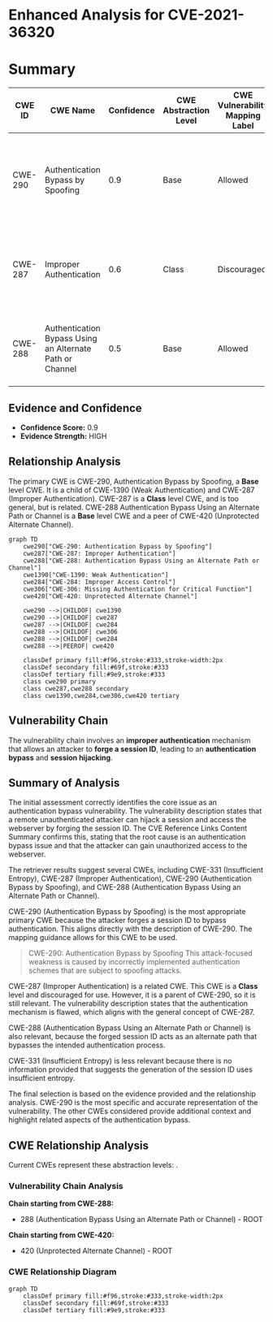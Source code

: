 # Enhanced Analysis for CVE-2021-36320

# Summary
| CWE ID | CWE Name | Confidence | CWE Abstraction Level | CWE Vulnerability Mapping Label | CWE-Vulnerability Mapping Notes |
|---|---|---|---|---|---|
| CWE-290 | Authentication Bypass by Spoofing | 0.9 | Base | Allowed | Primary CWE. The vulnerability allows an unauthenticated attacker to hijack a session by forging the session ID. |
| CWE-287 | Improper Authentication | 0.6 | Class | Discouraged | Secondary CWE. The product does not sufficiently prove that the claim to an identity is correct. |
| CWE-288 | Authentication Bypass Using an Alternate Path or Channel | 0.5 | Base | Allowed | Secondary CWE. The attacker can bypass authentication via an alternate path. |

## Evidence and Confidence

*   **Confidence Score:** 0.9
*   **Evidence Strength:** HIGH

## Relationship Analysis
The primary CWE is CWE-290, Authentication Bypass by Spoofing, a **Base** level CWE. It is a child of CWE-1390 (Weak Authentication) and CWE-287 (Improper Authentication). CWE-287 is a **Class** level CWE, and is too general, but is related. CWE-288 Authentication Bypass Using an Alternate Path or Channel is a **Base** level CWE and a peer of CWE-420 (Unprotected Alternate Channel).

```mermaid
graph TD
    cwe290["CWE-290: Authentication Bypass by Spoofing"]
    cwe287["CWE-287: Improper Authentication"]
    cwe288["CWE-288: Authentication Bypass Using an Alternate Path or Channel"]
    cwe1390["CWE-1390: Weak Authentication"]
    cwe284["CWE-284: Improper Access Control"]
    cwe306["CWE-306: Missing Authentication for Critical Function"]
    cwe420["CWE-420: Unprotected Alternate Channel"]
    
    cwe290 -->|CHILDOF| cwe1390
    cwe290 -->|CHILDOF| cwe287
    cwe287 -->|CHILDOF| cwe284
    cwe288 -->|CHILDOF| cwe306
    cwe288 -->|CHILDOF| cwe284    
    cwe288 -->|PEEROF| cwe420
    
    classDef primary fill:#f96,stroke:#333,stroke-width:2px
    classDef secondary fill:#69f,stroke:#333
    classDef tertiary fill:#9e9,stroke:#333
    class cwe290 primary
    class cwe287,cwe288 secondary
    class cwe1390,cwe284,cwe306,cwe420 tertiary
```

## Vulnerability Chain
The vulnerability chain involves an **improper authentication** mechanism that allows an attacker to **forge a session ID**, leading to an **authentication bypass** and **session hijacking**.

## Summary of Analysis
The initial assessment correctly identifies the core issue as an authentication bypass vulnerability. The vulnerability description states that a remote unauthenticated attacker can hijack a session and access the webserver by forging the session ID. The CVE Reference Links Content Summary confirms this, stating that the root cause is an authentication bypass issue and that the attacker can gain unauthorized access to the webserver.

The retriever results suggest several CWEs, including CWE-331 (Insufficient Entropy), CWE-287 (Improper Authentication), CWE-290 (Authentication Bypass by Spoofing), and CWE-288 (Authentication Bypass Using an Alternate Path or Channel).

CWE-290 (Authentication Bypass by Spoofing) is the most appropriate primary CWE because the attacker forges a session ID to bypass authentication. This aligns directly with the description of CWE-290. The mapping guidance allows for this CWE to be used.
> CWE-290: Authentication Bypass by Spoofing
> This attack-focused weakness is caused by incorrectly implemented authentication schemes that are subject to spoofing attacks.

CWE-287 (Improper Authentication) is a related CWE. This CWE is a **Class** level and discouraged for use. However, it is a parent of CWE-290, so it is still relevant. The vulnerability description states that the authentication mechanism is flawed, which aligns with the general concept of CWE-287.

CWE-288 (Authentication Bypass Using an Alternate Path or Channel) is also relevant, because the forged session ID acts as an alternate path that bypasses the intended authentication process.

CWE-331 (Insufficient Entropy) is less relevant because there is no information provided that suggests the generation of the session ID uses insufficient entropy.

The final selection is based on the evidence provided and the relationship analysis. CWE-290 is the most specific and accurate representation of the vulnerability. The other CWEs considered provide additional context and highlight related aspects of the authentication bypass.


## CWE Relationship Analysis

Current CWEs represent these abstraction levels: .


### Vulnerability Chain Analysis

**Chain starting from CWE-288:**
- 288 (Authentication Bypass Using an Alternate Path or Channel) - ROOT


**Chain starting from CWE-420:**
- 420 (Unprotected Alternate Channel) - ROOT



### CWE Relationship Diagram

```mermaid
graph TD
    classDef primary fill:#f96,stroke:#333,stroke-width:2px
    classDef secondary fill:#69f,stroke:#333
    classDef tertiary fill:#9e9,stroke:#333
```